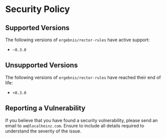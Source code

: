 # Security Policy

## Supported Versions

The following versions of `ergebnis/rector-rules` have active support:

- `~0.3.0`

## Unsupported Versions

The following versions of `ergebnis/rector-rules` have reached their end of life:

- `<0.3.0`

## Reporting a Vulnerability

If you believe that you have found a security vulnerability, please send an email to `am@localheinz.com`. Ensure to include all details required to understand the severity of the issue.
